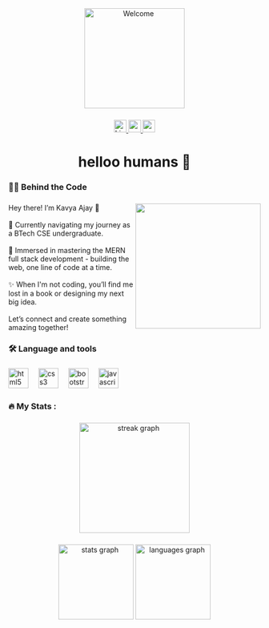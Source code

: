 <div align="center">
  <img height="200" src="https://i.ibb.co/QcFfC3Z/Welcome.png" alt="Welcome"/>
</div>

###

<div align="center">
  <a href="https://www.linkedin.com/in/kavya-ajay-28147b1b0" target="_blank">
  <img src="https://img.shields.io/static/v1?message=LinkedIn&logo=linkedin&label=&color=0077B5&logoColor=white&labelColor=&style=for-the-badge" height="25" alt="LinkedIn logo" />
</a>
   <a href="mailto:kavyaajay89@gmail.com">
   <img src="https://img.shields.io/static/v1?message=Gmail&logo=gmail&label=&color=D14836&logoColor=white&labelColor=&style=for-the-badge" height="25" alt="gmail logo" />
</a>
  
  <a href="https://codepen.io/Kavya_18" target="_blank">
  <img src="https://img.shields.io/static/v1?message=Codepen&logo=codepen&label=&color=000000&logoColor=white&labelColor=&style=for-the-badge" height="25" alt="codepen logo"  /></a>
</div>

###

<h1 align="center">helloo humans 👋</h1>

###

<h3 align="left">👩‍💻  Behind the Code</h3>

###

<img align="right" height="250" src="https://i1.wp.com/i.pinimg.com/originals/49/66/2a/49662a3676890bc79ea9732220f26bf7.gif"  />

###

<p align="left">Hey there! I’m Kavya Ajay 🌟<br><br>🚀 Currently navigating my journey as a BTech CSE undergraduate.<br><br>🌱 Immersed in mastering the MERN full stack development - building the web, one line of code at a time.<br><br>✨ When I'm not coding, you’ll find me lost in a book or designing my next big idea.<br><br>Let’s connect and create something amazing together!</p>

###

<h3 align="left">🛠 Language and tools</h3>

###

<div align="left">
  <img src="https://cdn.jsdelivr.net/gh/devicons/devicon/icons/html5/html5-original.svg" height="40" alt="html5 logo"  />
  <img width="12" />
  <img src="https://cdn.jsdelivr.net/gh/devicons/devicon/icons/css3/css3-original.svg" height="40" alt="css3 logo"  />
  <img width="12" />
  <img src="https://cdn.jsdelivr.net/gh/devicons/devicon/icons/bootstrap/bootstrap-original.svg" height="40" alt="bootstrap logo"  />
  <img width="12" />
  <img src="https://cdn.jsdelivr.net/gh/devicons/devicon/icons/javascript/javascript-original.svg" height="40" alt="javascript logo"  />
</div>

###



<h3 align="left">🔥   My Stats :</h3>

###

<div align="center">
  <img src="https://streak-stats.demolab.com?user=kavya374&locale=en&mode=daily&theme=dark&hide_border=false&border_radius=5&order=3" height="220" alt="streak graph"  />
</div>

###
<div align="center">
  <img src="https://github-readme-stats.vercel.app/api?username=kavya374&hide_title=false&hide_rank=false&show_icons=true&include_all_commits=true&count_private=true&disable_animations=false&theme=dracula&locale=en&hide_border=false&order=1" height="150" alt="stats graph"/>
  <img src="https://github-readme-stats.vercel.app/api/top-langs?username=kavya374&locale=en&hide_title=false&layout=compact&card_width=320&langs_count=5&theme=dracula&hide_border=false&order=2" height="150" alt="languages graph"  />
</div>

###


###

<p align="left"></p>

###
